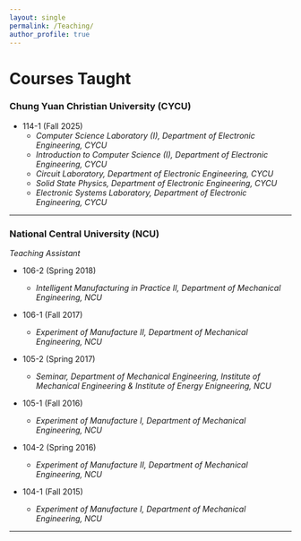 ```yaml
---
layout: single
permalink: /Teaching/
author_profile: true
---
```


Courses Taught
======

### Chung Yuan Christian University (CYCU)

- 114-1 (Fall 2025)
  - *Computer Science Laboratory (I), Department of Electronic Engineering, CYCU*
  - *Introduction to Computer Science (I), Department of Electronic Engineering, CYCU*
  - *Circuit Laboratory, Department of Electronic Engineering, CYCU*
  - *Solid State Physics, Department of Electronic Engineering, CYCU*
  - *Electronic Systems Laboratory, Department of Electronic Engineering, CYCU*

---

### National Central University (NCU)

*Teaching Assistant*

- 106-2 (Spring 2018)
  - *Intelligent Manufacturing in Practice II, Department of Mechanical Engineering, NCU* 

- 106-1 (Fall 2017)
  - *Experiment of Manufacture II, Department of Mechanical Engineering, NCU*
  
- 105-2 (Spring 2017)
  - *Seminar, Department of Mechanical Engineering, Institute of Mechanical Engineering & Institute of Energy Enigneering, NCU*

- 105-1 (Fall 2016)
  - *Experiment of Manufacture I, Department of Mechanical Engineering, NCU*

- 104-2 (Spring 2016)
  - *Experiment of Manufacture II, Department of Mechanical Engineering, NCU* 

- 104-1 (Fall 2015)
  - *Experiment of Manufacture I, Department of Mechanical Engineering, NCU* 

<hr class="bold">
